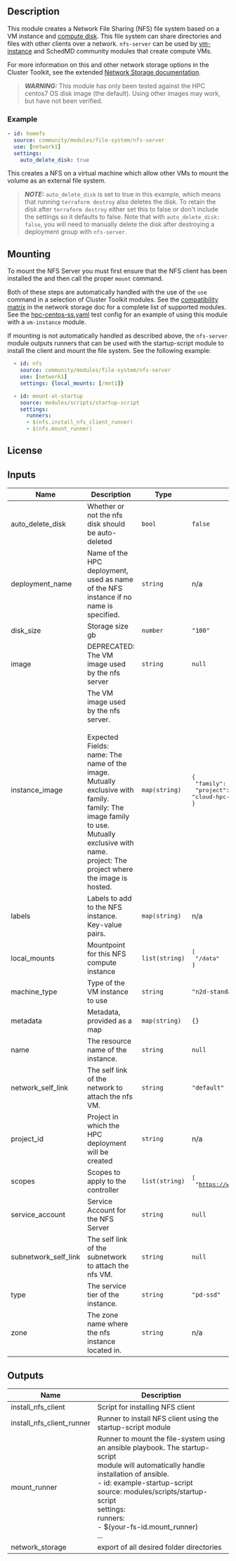 ## Description

This module creates a Network File Sharing (NFS) file system based on a VM
instance and [compute disk][disk]. This file system can share directories and
files with other clients over a network. `nfs-server` can be used by
[vm-instance](../../../../modules/compute/vm-instance/README.md) and SchedMD
community modules that create compute VMs.

For more information on this and other network storage options in the Cluster
Toolkit, see the extended [Network Storage documentation](../../../../docs/network_storage.md).

> **_WARNING:_** This module has only been tested against the HPC centos7 OS
> disk image (the default). Using other images may work, but have not been
> verified.

[disk]: https://registry.terraform.io/providers/hashicorp/google/latest/docs/resources/compute_disk

### Example

```yaml
- id: homefs
  source: community/modules/file-system/nfs-server
  use: [network1]
  settings:
    auto_delete_disk: true
```

This creates a NFS on a virtual machine which allow other VMs to mount the
volume as an external file system.

> **_NOTE:_** `auto_delete_disk` is set to true in this example, which means
> that running `terraform destroy` also deletes the disk. To retain the disk
> after `terraform destroy` either set this to false or don't include the
> settings so it defaults to false. Note that with `auto_delete_disk: false`,
> you will need to manually delete the disk after destroying a deployment group
> with `nfs-server`.

## Mounting

To mount the NFS Server you must first ensure that the NFS client has been
installed the and then call the proper `mount` command.

Both of these steps are automatically handled with the use of the `use` command
in a selection of Cluster Toolkit modules. See the [compatibility matrix][matrix] in
the network storage doc for a complete list of supported modules.
See the [hpc-centos-ss.yaml] test config for an example of using this module
with a `vm-instance` module.

If mounting is not automatically handled as described above, the `nfs-server`
module outputs runners that can be used with the startup-script module to
install the client and mount the file system. See the following example:

```yaml
  - id: nfs
    source: community/modules/file-system/nfs-server
    use: [network1]
    settings: {local_mounts: [/mnt1]}

  - id: mount-at-startup
    source: modules/scripts/startup-script
    settings:
      runners:
      - $(nfs.install_nfs_client_runner)
      - $(nfs.mount_runner)

```

[hpc-centos-ss.yaml]: ../../../../tools/validate_configs/test_configs/hpc-centos-ss.yaml
[matrix]: ../../../../docs/network_storage.md#compatibility-matrix

## License

<!-- BEGINNING OF PRE-COMMIT-TERRAFORM DOCS HOOK -->
## Inputs

| Name | Description | Type | Default | Required |
|------|-------------|------|---------|:--------:|
| auto\_delete\_disk | Whether or not the nfs disk should be auto-deleted | `bool` | `false` | no |
| deployment\_name | Name of the HPC deployment, used as name of the NFS instance if no name is specified. | `string` | n/a | yes |
| disk\_size | Storage size gb | `number` | `"100"` | no |
| image | DEPRECATED: The VM image used by the nfs server | `string` | `null` | no |
| instance\_image | The VM image used by the nfs server.<br><br>Expected Fields:<br>name: The name of the image. Mutually exclusive with family.<br>family: The image family to use. Mutually exclusive with name.<br>project: The project where the image is hosted. | `map(string)` | <pre>{<br>  "family": "hpc-rocky-linux-8",<br>  "project": "cloud-hpc-image-public"<br>}</pre> | no |
| labels | Labels to add to the NFS instance. Key-value pairs. | `map(string)` | n/a | yes |
| local\_mounts | Mountpoint for this NFS compute instance | `list(string)` | <pre>[<br>  "/data"<br>]</pre> | no |
| machine\_type | Type of the VM instance to use | `string` | `"n2d-standard-2"` | no |
| metadata | Metadata, provided as a map | `map(string)` | `{}` | no |
| name | The resource name of the instance. | `string` | `null` | no |
| network\_self\_link | The self link of the network to attach the nfs VM. | `string` | `"default"` | no |
| project\_id | Project in which the HPC deployment will be created | `string` | n/a | yes |
| scopes | Scopes to apply to the controller | `list(string)` | <pre>[<br>  "https://www.googleapis.com/auth/cloud-platform"<br>]</pre> | no |
| service\_account | Service Account for the NFS Server | `string` | `null` | no |
| subnetwork\_self\_link | The self link of the subnetwork to attach the nfs VM. | `string` | `null` | no |
| type | The service tier of the instance. | `string` | `"pd-ssd"` | no |
| zone | The zone name where the nfs instance located in. | `string` | n/a | yes |

## Outputs

| Name | Description |
|------|-------------|
| install\_nfs\_client | Script for installing NFS client |
| install\_nfs\_client\_runner | Runner to install NFS client using the startup-script module |
| mount\_runner | Runner to mount the file-system using an ansible playbook. The startup-script<br>module will automatically handle installation of ansible.<br>- id: example-startup-script<br>  source: modules/scripts/startup-script<br>  settings:<br>    runners:<br>    - $(your-fs-id.mount\_runner)<br>... |
| network\_storage | export of all desired folder directories |

<!-- END OF PRE-COMMIT-TERRAFORM DOCS HOOK -->
